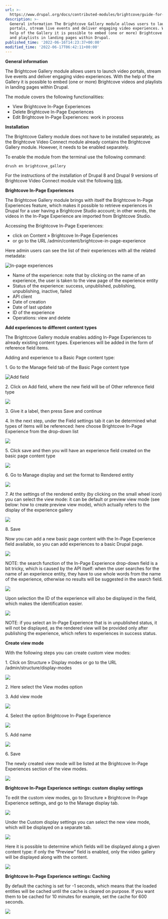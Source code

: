 ```yaml
---
url: >-
  https://www.drupal.org/docs/contributed-modules/brightcove/guide-for-brightcove-gallery-module
description: >-
  General information The Brightcove Gallery module allows users to launch video
  portals, stream live events and deliver engaging video experiences. With the
  help of the Gallery it is possible to embed (one or more) Brightcove videos
  and playlists in landing pages within Drupal.
published_time: '2022-06-16T14:23:37+00:00'
modified_time: '2022-06-17T06:42:11+00:00'
---
```

**General information**

The Brightcove Gallery module allows users to launch video portals, stream live events and deliver engaging video experiences. With the help of the Gallery it is possible to embed (one or more) Brightcove videos and playlists in landing pages within Drupal.

The module covers the following functionalities:

* View Brightcove In-Page Experiences
* Delete Brightcove In-Page Experiences
* Edit Brightcove In-Page Experiences: work in process

**Installation**

The Brightcove Gallery module does not have to be installed separately, as the Brightcove Video Connect module already contains the Brightcove Gallery module. However, it needs to be enabled separately.

To enable the module from the terminal use the following command:

`drush en brightcove_gallery`

For the instructions of the installation of Drupal 8 and Drupal 9 versions of Brightcove Video Connect module visit the following [link](https://www.drupal.org/docs/contributed-modules/brightcove).

**Brightcove In-Page Experiences**

The Brightcove Gallery module brings with itself the Brightcove In-Page Experiences feature, which makes it possible to retrieve experiences in Drupal for a user having a Brightcove Studio account; in other words, the videos in the In-Page Experience are imported from Brightcove Studio.

Accessing the Brightcove In-Page Experiences:

* click on Content » Brightcove In-Page Experiences
* or go to the URL /admin/content/brightcove-in-page-experience

Here admin users can see the list of their experiences with all the related metadata:

![In-page experiences](https://www.drupal.org/files/1_140.png)

* Name of the experience: note that by clicking on the name of an experience, the user is taken to the view page of the experience entity
* Status of the experience: success, unpublished, publishing, unpublishing, inactive, failed
* API client
* Date of creation
* Date of last update
* ID of the experience
* Operations: view and delete

**Add experiences to different content types**

The Brightcove Gallery module enables adding In-Page Experiences to already existing content types. Experiences will be added in the form of reference field items.

Adding and experience to a Basic Page content type:

1\. Go to the Manage field tab of the Basic Page content type

![Add field](https://www.drupal.org/files/2_117.png)

2\. Click on Add field, where the new field will be of Other reference field type

![](https://www.drupal.org/files/3_56.png)

3\. Give it a label, then press Save and continue

4\. In the next step, under the Field settings tab it can be determined what types of items will be referenced: here choose Brightcove In-Page Experience from the drop-down list

![](https://www.drupal.org/files/4_28.png)

5\. Click save and then you will have an experience field created on the basic page content type

![](https://www.drupal.org/files/5_20.png)

6\. Go to Manage display and set the format to Rendered entity

![](https://www.drupal.org/files/6_8.png)

7\. At the settings of the rendered entity (by clicking on the small wheel icon) you can select the view mode: it can be default or preview view mode (see below: how to create preview view mode), which actually refers to the display of the experience gallery

![](https://www.drupal.org/files/7_7.png)

8\. Save

Now you can add a new basic page content with the In-Page Experience field available, so you can add experiences to a basic Drupal page.

![](https://www.drupal.org/files/8_2.png)

NOTE: the search function of the In-Page Experience drop-down field is a bit tricky, which is caused by the API itself: when the user searches for the name of an experience entity, they have to use whole words from the name of the experience, otherwise no results will be suggested in the search field.

![](https://www.drupal.org/files/9_3.png)

Upon selection the ID of the experience will also be displayed in the field, which makes the identification easier.

![](https://www.drupal.org/files/10_1.png)

NOTE: if you select an In-Page Experience that is in unpublished status, it will not be displayed, as the rendered view will be provided only after publishing the experience, which refers to experiences in success status.

**Create view mode**

With the following steps you can create custom view modes:

1\. Click on Structure » Display modes or go to the URL /admin/structure/display-modes

![](https://www.drupal.org/files/11_5.png)

2\. Here select the View modes option

3\. Add view mode

![](https://www.drupal.org/files/12_7.png)

4\. Select the option Brightcove In-Page Experience

![](https://www.drupal.org/files/13_3.png)

5\. Add name

![](https://www.drupal.org/files/14_3.png)

6\. Save

The newly created view mode will be listed at the Brightcove In-Page Experiences section of the view modes.

![](https://www.drupal.org/files/15_3.png)

**Brightcove In-Page Experience settings: custom display settings**

To edit the custom view modes, go to Structure » Brightcove In-Page Experience settings, and go to the Manage display tab.

![](https://www.drupal.org/files/16_0.png)

Under the Custom display settings you can select the new view mode, which will be displayed on a separate tab.

![](https://www.drupal.org/files/17_1.png)

Here it is possible to determine which fields will be displayed along a given content type: if only the “Preview” field is enabled, only the video gallery will be displayed along with the content.

![](https://www.drupal.org/files/18_1.png)

**Brightcove In-Page Experience settings: Caching**

By default the caching is set for -1 seconds, which means that the loaded entities will be cached until the cache is cleared on purpose. If you want them to be cached for 10 minutes for example, set the cache for 600 seconds.

![](https://www.drupal.org/files/19_1.png)